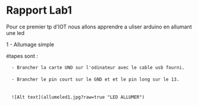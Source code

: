 # Rapport Lab1

Pour ce premier tp d'IOT nous allons apprendre a uliser arduino en allumant une led

1 - Allumage simple

  étapes sont :

      - Brancher la carte UNO sur l'odinateur avec le cable usb fourni.

      - Brancher le pin court sur le GND et et le pin long sur le 13.


      ![Alt text](allumeled1.jpg?raw=true "LED ALLUMER")
